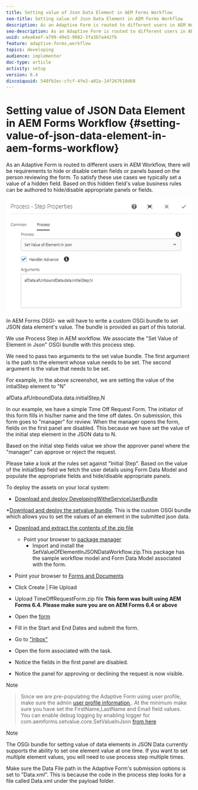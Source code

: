 ```yaml
---
title: Setting value of Json Data Element in AEM Forms Workflow
seo-title: Setting value of Json Data Element in AEM Forms Workflow
description: As an Adaptive Form is routed to different users in AEM Workflow, there will be requirements to hide or disable certain fields or panels based on the person reviewing the form. To satisfy these use cases we typically set a value of a hidden field. Based on this hidden field's value business rules can be authored to hide/disable appropriate panels or fields.
seo-description: As an Adaptive Form is routed to different users in AEM Workflow, there will be requirements to hide or disable certain fields or panels based on the person reviewing the form. To satisfy these use cases we typically set a value of a hidden field. Based on this hidden field's value business rules can be authored to hide/disable appropriate panels or fields.
uuid: a4ea6aef-a799-49e5-9682-3fa3b7a442fb
feature: adaptive-forms,workflow
topics: developing
audience: implementer
doc-type: article
activity: setup
version: 6.4
discoiquuid: 548fb2ec-cfcf-4fe2-a02a-14f267618d68
---
```


# Setting value of JSON Data Element in AEM Forms Workflow {#setting-value-of-json-data-element-in-aem-forms-workflow}

As an Adaptive Form is routed to different users in AEM Workflow, there will be requirements to hide or disable certain fields or panels based on the person reviewing the form. To satisfy these use cases we typically set a value of a hidden field. Based on this hidden field's value business rules can be authored to hide/disable appropriate panels or fields.

 ![Setting value of an element in json data](assets/capture-3.gif)
 
In AEM Forms OSGI- we will have to write a custom OSGi bundle to set JSON data element's value. The bundle is provided as part of this tutorial.

We use Process Step in AEM workflow. We associate the "Set Value of Element in Json" OSGi bundle with this process step.

We need to pass two arguments to the set value bundle. The first argument is the path to the element whose value needs to be set. The second argument is the value that needs to be set.

For example, in the above screenshot, we are setting the value of the intialStep element to "N"

afData.afUnboundData.data.initialStep,N

In our example, we have a simple Time Off Request Form. The initiator of this form fills in his/her name and the time off dates. On submission, this form goes to "manager" for review. When the manager opens the form, fields on the first panel are disabled. This because we have set the value of the initial step element in the JSON data to N.

Based on the initial step fields value we show the approver panel where the "manager" can approve or reject the request.

Please take a look at the rules set against "Initial Step". Based on the value of the initialStep field we fetch the user details using Form Data Model and populate the appropriate fields and hide/disable appropriate panels.

To deploy the assets on your local system:

* [Download and deploy DevelopingWitheServiceUserBundle](/help/forms/assets/common-osgi-bundles/DevelopingWithServiceUser.jar)

*[Download and deploy the setvalue bundle](/help/forms/assets/common-osgi-bundles/SetValueApp.core-1.0-SNAPSHOT.jar). This is the custom OSGI bundle which allows you to set the values of an element in the submitted json data.

* [Download and extract the contents of the zip file](assets/set-value-jsondata.zip)
  * Point your browser to [package manager](http://localhost:4502/crx/packmgr/index.jsp)
    * Import and install the SetValueOfElementInJSONDataWorkflow.zip.This package has the sample workflow model and Form Data Model associated with the form.

* Point your browser to [Forms and Documents](http://localhost:4502/aem/forms.html/content/dam/formsanddocuments)
* Click Create | File Upload
* Upload TimeOffRequestForm.zip file
 **This form was built using AEM Forms 6.4. Please make sure you are on AEM Forms 6.4 or above**
* Open the [form](http://localhost:4502/content/dam/formsanddocuments/timeoffrequest/jcr:content?wcmmode=disabled)
* Fill in the Start and End Dates and submit the form.
* Go to ["Inbox"](http://localhost:4502/aem/inbox)
* Open the form associated with the task.
* Notice the fields in the first panel are disabled.
* Notice the panel for approving or declining the request is now visible.



>[!NOTE]

>Since we are pre-populating the Adaptive Form using user profile, make sure the admin [user profile information ](http://localhost:4502/security/users.html). At the minimum make sure you have set the FirstName,LastName and Email field values.
>You can enable debug logging by enabling logger for com.aemforms.setvalue.core.SetValueInJson [from here](http://localhost:4502/system/console/slinglog)

>[!NOTE]
>
>The OSGi bundle for setting value of data elements in JSON Data currently supports the ability to set one element value at one time. If you want to set multiple element values, you will need to use process step multiple times.
>
>Make sure the Data File path in the Adaptive Form's submission options is set to "Data.xml". This is because the code in the process step looks for a file called Data.xml under the payload folder.
